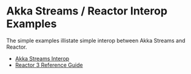 # Akka Streams / Reactor Interop Examples

The simple examples illistate simple interop between Akka Streams and Reactor.

- [Akka Streams Interop](https://doc.akka.io/docs/akka/current/stream/reactive-streams-interop.html)
- [Reactor 3 Reference Guide](https://projectreactor.io/docs/core/release/reference/)